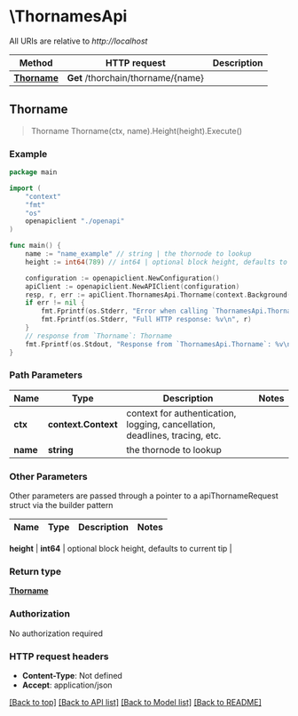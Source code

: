 # \ThornamesApi

All URIs are relative to *http://localhost*

Method | HTTP request | Description
------------- | ------------- | -------------
[**Thorname**](ThornamesApi.md#Thorname) | **Get** /thorchain/thorname/{name} | 



## Thorname

> Thorname Thorname(ctx, name).Height(height).Execute()





### Example

```go
package main

import (
    "context"
    "fmt"
    "os"
    openapiclient "./openapi"
)

func main() {
    name := "name_example" // string | the thornode to lookup
    height := int64(789) // int64 | optional block height, defaults to current tip (optional)

    configuration := openapiclient.NewConfiguration()
    apiClient := openapiclient.NewAPIClient(configuration)
    resp, r, err := apiClient.ThornamesApi.Thorname(context.Background(), name).Height(height).Execute()
    if err != nil {
        fmt.Fprintf(os.Stderr, "Error when calling `ThornamesApi.Thorname``: %v\n", err)
        fmt.Fprintf(os.Stderr, "Full HTTP response: %v\n", r)
    }
    // response from `Thorname`: Thorname
    fmt.Fprintf(os.Stdout, "Response from `ThornamesApi.Thorname`: %v\n", resp)
}
```

### Path Parameters


Name | Type | Description  | Notes
------------- | ------------- | ------------- | -------------
**ctx** | **context.Context** | context for authentication, logging, cancellation, deadlines, tracing, etc.
**name** | **string** | the thornode to lookup | 

### Other Parameters

Other parameters are passed through a pointer to a apiThornameRequest struct via the builder pattern


Name | Type | Description  | Notes
------------- | ------------- | ------------- | -------------

 **height** | **int64** | optional block height, defaults to current tip | 

### Return type

[**Thorname**](Thorname.md)

### Authorization

No authorization required

### HTTP request headers

- **Content-Type**: Not defined
- **Accept**: application/json

[[Back to top]](#) [[Back to API list]](../README.md#documentation-for-api-endpoints)
[[Back to Model list]](../README.md#documentation-for-models)
[[Back to README]](../README.md)

